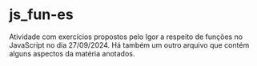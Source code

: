 # js_fun-es
Atividade com exercícios propostos pelo Igor a respeito de funções no JavaScript no dia 27/09/2024. Há também um outro arquivo que contém alguns aspectos da matéria anotados.
